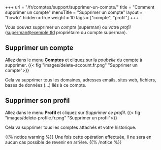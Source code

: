 +++
url = "/fr/comptes/support/supprimer-un-compte/"
title = "Comment supprimer un compte"
menuTitle = "Supprimer un compte"
layout = "howto"
hidden = true
weight = 10
tags = ["compte", "profil"]
+++

Vous pouvez supprimer un _compte_ (superman) ou votre _profil_ (superman@exemple.tld propriétaire du compte superman).

## Supprimer un compte 

Allez dans le menu **Comptes** et cliquez sur la _poubelle_ du compte à supprimer.
{{< fig "images/delete-account.fr.png" "Supprimer un compte">}}

Cela va supprimer tous les domaines, adresses emails, sites web, fichiers, bases de données (...) liés à ce compte.

## Supprimer son profil

Allez dans le menu **Profil** et cliquez sur _Supprimer ce profil_.
{{< fig "images/delete-profile.fr.png" "Supprimer un profil">}}

Cela va supprimer tous les comptes attachés et votre historique.

{{% notice warning %}}
Une fois cette opération effectuée, il ne sera en aucun cas possible de revenir en arrière.
{{% /notice %}}
